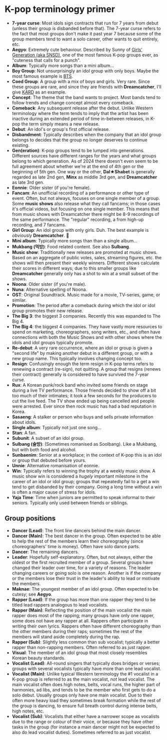 # K-pop terminology primer

* **7-year curse**: Most idols sign contracts that run for 7 years from
  debut (unless their group is disbanded before that). The 7-year curse
  refers to the fact that most groups don't make it past year 7 because
  some of the group members tend to want a solo career, other wants to
  quit entirely, etc.
* **Aegyo**: Extremely cute behaviour. Described by Sunny of
  [Girls' Generation (aka SNSD)](https://girls-generation.fandom.com/wiki/Girls%27_Generation),
  one of the most famous K-pop groups ever, as "cuteness that calls for a punch".
* **Album**: Typically more songs than a mini album...
* **Boy Group**: Not unsurprisingly an idol group with only boys.
  Maybe the most famous example is [BTS](https://bts.fandom.com/wiki/BTS_Wiki).
* **Coed Group**: A group with a mix of boys and girls. Very rare.
  Since these groups are rare, and since they are friends with **Dreamcatcher**,
  I'll give [KARD](https://kard.fandom.com/wiki/KARD) as an example.
* **Concept**: The theme that the band wants to project. Most bands tend to
  follow trends and change concept almost every comeback.
* **Comeback**: Any subsequent release after the debut. Unlike Western terminology where
  the term tends to imply that the artist has been inactive during an
  extended period of time in-between releases, in K-pop the term
  simply means a new release.
* **Debut**: An idol's or group's first official release.
* **Disbandment**: Typically describes when the company that an idol
  group belongs to decides that the group no longer deserves to continue
  existing.
* **Gen(eration)**: K-pop groups tend to be lumped into generations.
  Different sources have different ranges for the years and what groups
  belong to which generation. As of 2024 there doesn't even seem to be full
  agreement about whether we're at the end of 4th gen or the beginning
  of 5th gen. One way or the other, **Dal★Shabet** is generally regarded as
  late 2nd gen, **Minx** as middle 3rd gen, and **Dreamcatcher** as late 3rd gen.
* **Eonnie**: Older sister (if you're female).
* **Fancam**: An unofficial recording of a performance or other type of event.
  Often, but not always, focuses on one single member of a group.
  Some **music shows** also release what they call fancams; in those cases
  it's official videos, but focusing on one single member. This means that from
  music shows with Dreamcatcher there might be 8-9 recordings of the same performance.
  The "regular" recording, a from high-up recording, and 7 fancams.
* **Girl Group**: An idol group with only girls. Duh. The best example is *obviously*
  **Dreamcatcher**. 🤩
* **Mini album**: Typically more songs than than a single album...
* **Mukbang (먹방)**: Food related content.  See also **Sulbang**.
* **Music show**: Traditionally new releases are promoted at music
  shows. Based on an aggregate of public votes, sales, streaming
  figures, etc. the shows will then present their weekly winners.
  Different shows calculate their scores in different ways; due to this
  smaller groups like **Dreamcatcher** generally only has a shot to win
  at a small subset of the shows.
* **Noona**: Older sister (if you're male).
* **Nuna**: Alternative spelling of Noona.
* **OST**: Original Soundtrack. Music made for a movie, TV-series, game, or similar.
* **Promotion**: The period after a comeback during which the idol or
  idol group promotes their new release.
* **The Big 3**: the biggest 3 companies. Recently this was expanded to The Big 4.
* **The Big 4**: the biggest 4 companies. They have vastly more resources to
  spend on marketing, choreographers, song writers, etc., and often have
  connections with both the Music Shows and with other shows where the
  idols and idol groups typically promote.
* **Re-debut**: A very rare occurrence, where an idol or group is given a
  "second life" by making another debut in a different group, or with
  a new group name. This typically involves changing concept too.
* **Resign**: Confusingly enough the term resign in K-pop terms refers
  to renewing a contract (re-sign), not quitting. A group that resigns
  (renews their contract) generally is considered to have survived
  the 7-year curse.
* **Rux**: A Korean punk/rock band who invited some friends on stage
  during a live TV performance. Those friends decided to show off a bit too
  much of their intimates; it took a few seconds for the producers to cut
  the live feed. The TV show ended up being cancelled and people were arrested.
  Ever since then rock music has had a bad reputation in Korea.
* **Sasaeng**: A stalker or person who buys and sells private
  information about idols.
* **Single album**: Typically not just one song...
* **Stan**: A fan.
* **Subunit**: A subset of an idol group.
* **Sulbang (술방)**: (Sometimes romanised as Soolbang). Like a Mukbang,
  but with both food and alcohol.
* **Sunbaenim**: Senior at a workplace; in the context of K-pop this
  is an idol or group that debuted before yours.
* **Unnie**: Alternative romanisation of eonnie.
* **Win**: Typically refers to winning the trophy at a weekly music show.
  A music show win is considered a *hugely* important milestone in the career
  of an idol or idol group; groups that repeatedly fail to a get a win tend to
  get disbanded by their company.  Going a long time without a win is
  often a major cause of stress for idols.
* **Yaja Time**: Time when juniors are permitted to speak informal to their seniors.
  Typically only used between friends or siblings.

## Group positions

* **Dancer (Lead)**: The front line dancers behind the main dancer.
* **Dancer (Main)**: The best dancer in the group. Often expected to be able
  to help the rest of the members learn their choreography
  (since choreographers' time is money). Often have solo dance parts.
* **Dancer**: The remaining dancers.
* **Leader**: Hopefully self-explanatory. Often, but not always,
  either the oldest or the first recruited member of a group.
  Several groups have changed their leader over time, for a variety of reasons.
  The leader changing careers or going solo is one reason. Another is if the company
  or the members lose their trust in the leader's ability to lead
  or motivate the members.
* **Maknae**: The youngest member of an idol group. Often expected to be cutesy;
  see **Aegyo**.
* **Rapper (Lead)**: If the group has more than one rapper they tend to be
  titled lead rappers analogous to lead vocalists.
* **Rapper (Main)**: Reflecting the position of the main vocalist the main
  rapper does most of the rapping; many groups have only one rapper,
  some does not have any rapper at all. Rappers often participate
  in writing their own lyrics. Rappers often have different choreography
  than the other members during their raps; sometimes the rest of the
  members will stand aside completely during the rap.
* **Rapper (Sub)**: Slightly less common than sub vocalist;
  typically a better rapper than non-rapping members. Often referred to
  as just rapper.
* **Visual**: The member of an idol group that most closely resembles Korean
  beauty standards.
* **Vocalist (Lead)**: All-round singers that typically does bridges or
  verses; groups with several vocalists typically have more than one
  lead vocalist.
* **Vocalist (Main)**: Unlike typical Western terminology the #1 vocalist
  in a K-pop group is referred to as the main vocalist, *not* lead vocalist.
  The main vocalist often does high notes, belts, vocal runs, the higher part of
  harmonies, ad libs, and tends to be the member who first gets to do a
  solo debut. Usually groups only have one main vocalist.
  Due to their often more heavy load they sometimes break formation
  while the rest of the group is dancing, to ensure full breath control
  during intense belts, high notes, etc.
* **Vocalist (Sub)**: Vocalists that either have a narrower scope
  as vocalists due to the range or colour of their voice, or because
  they have other tasks in the group (for instance a main dancer might
  not be expected to also do lead vocalist duties). Sometimes referred
  to as just vocalist.
